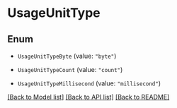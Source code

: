 # UsageUnitType

## Enum


* `UsageUnitTypeByte` (value: `"byte"`)

* `UsageUnitTypeCount` (value: `"count"`)

* `UsageUnitTypeMillisecond` (value: `"millisecond"`)


[[Back to Model list]](../README.md#documentation-for-models) [[Back to API list]](../README.md#documentation-for-api-endpoints) [[Back to README]](../README.md)


